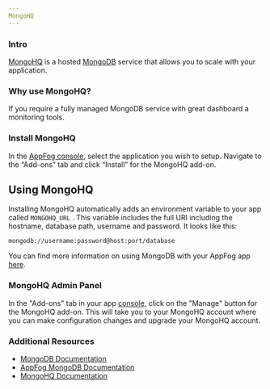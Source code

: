 ```yaml
---
MongoHQ
---
```


### Intro

[MongoHQ](http://www.mongohq.com/) is a hosted [MongoDB](https://www.mongodb.org/) service that allows you to scale with your application.

### Why use MongoHQ?

If you require a fully managed MongoDB service with great dashboard a monitoring tools.

### Install MongoHQ

In the [AppFog console](https://console.appfog.com/), select the application you wish to setup.
Navigate to the “Add-ons” tab and click “Install” for the MongoHQ add-on.

## Using MongoHQ

Installing MongoHQ automatically adds an environment variable to your app called `MONGOHQ_URL` . This variable includes the full URI including the hostname, database path, username and password.
It looks like this: 

    mongodb://username:password@host:port/database

You can find more information on using MongoDB with your AppFog app [here](https://docs.appfog.com/services/mongodb).

### MongoHQ Admin Panel

In the "Add-ons" tab in your app [console](https://console.appfog.com/), click on the "Manage" button for the MongoHQ add-on. This will take you to your MongoHQ account where you can make configuration changes and upgrade your MongoHQ account.

### Additional Resources

* [MongoDB Documentation](http://docs.mongodb.org/)
* [AppFog MongoDB Documentation](https://docs.appfog.com/services/mongodb)
* [MongoHQ Documentation](http://docs.mongohq.com/)
